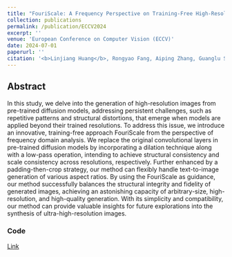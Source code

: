```yaml
---
title: "FouriScale: A Frequency Perspective on Training-Free High-Resolution Image Synthesis"
collection: publications
permalink: /publication/ECCV2024
excerpt: ''
venue: 'European Conference on Computer Vision (ECCV)'
date: 2024-07-01
paperurl: ''
citation: '<b>Linjiang Huang</b>, Rongyao Fang, Aiping Zhang, Guanglu Song, Si Liu, Yu Liu, Hongsheng Li. &quot;FouriScale: A Frequency Perspective on Training-Free High-Resolution Image Synthesis&quot;.<i>European Conference on Computer Vision</i> <b>ECCV 2024</b>.'
---
```



## Abstract
In this study, we delve into the generation of high-resolution images from pre-trained diffusion models, addressing persistent challenges, such as repetitive patterns and structural distortions, that emerge when models are applied beyond their trained resolutions. To address this issue, we introduce an innovative, training-free approach FouriScale from the perspective of frequency domain analysis. We replace the original convolutional layers in pre-trained diffusion models by incorporating a dilation technique along with a low-pass operation, intending to achieve structural consistency and scale consistency across resolutions, respectively. Further enhanced by a padding-then-crop strategy, our method can flexibly handle text-to-image generation of various aspect ratios. By using the FouriScale as guidance, our method successfully balances the structural integrity and fidelity of generated images, achieving an astonishing capacity of arbitrary-size, high-resolution, and high-quality generation. With its simplicity and compatibility, our method can provide valuable insights for future explorations into the synthesis of ultra-high-resolution images. 


### Code
[Link](https://github.com/LeonHLJ/FouriScale)
